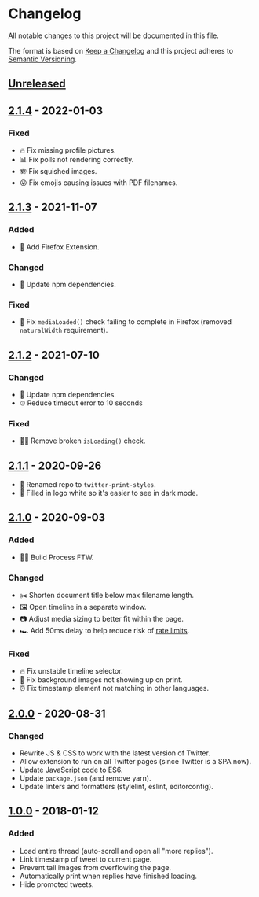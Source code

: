# Changelog

All notable changes to this project will be documented in this file.

The format is based on [Keep a Changelog](https://keepachangelog.com/en/1.0.0/)
and this project adheres to [Semantic Versioning](https://semver.org/spec/v2.0.0.html).

## [Unreleased]

## [2.1.4] - 2022-01-03

### Fixed

- 🔥 Fix missing profile pictures.
- 📊 Fix polls not rendering correctly.
- 🪗 Fix squished images.
- 😜 Fix emojis causing issues with PDF filenames.

## [2.1.3] - 2021-11-07

### Added

- 🦊 Add Firefox Extension.

### Changed

- 🤖 Update npm dependencies.

### Fixed

- 📐 Fix `mediaLoaded()` check failing to complete in Firefox (removed `naturalWidth` requirement).

## [2.1.2] - 2021-07-10

### Changed

- 🤖 Update npm dependencies.
- ⏱ Reduce timeout error to 10 seconds

### Fixed

- 🙅‍♂️ Remove broken `isLoading()` check.

## [2.1.1] - 2020-09-26

- 📛 Renamed repo to `twitter-print-styles`.
- 🌚 Filled in logo white so it's easier to see in dark mode.

## [2.1.0] - 2020-09-03

### Added

- 👷‍♂️ Build Process FTW.

### Changed

- ✂️ Shorten document title below max filename length.
- 🖼 Open timeline in a separate window.
- 📷 Adjust media sizing to better fit within the page.
- 🏎 Add 50ms delay to help reduce risk of [rate limits](https://developer.twitter.com/en/docs/twitter-api/rate-limits).

### Fixed

- 🔥 Fix unstable timeline selector.
- 🙈 Fix background images not showing up on print.
- ⏰ Fix timestamp element not matching in other languages.

## [2.0.0] - 2020-08-31

### Changed

- Rewrite JS & CSS to work with the latest version of Twitter.
- Allow extension to run on all Twitter pages (since Twitter is a SPA now).
- Update JavaScript code to ES6.
- Update `package.json` (and remove yarn).
- Update linters and formatters (stylelint, eslint, editorconfig).

## [1.0.0] - 2018-01-12

### Added

- Load entire thread (auto-scroll and open all "more replies").
- Link timestamp of tweet to current page.
- Prevent tall images from overflowing the page.
- Automatically print when replies have finished loading.
- Hide promoted tweets.

[Unreleased]: https://github.com/tannerhodges/twitter-print-styles/compare/v2.1.4...HEAD
[2.1.4]: https://github.com/tannerhodges/twitter-print-styles/compare/v2.1.3...v2.1.4
[2.1.3]: https://github.com/tannerhodges/twitter-print-styles/compare/v2.1.2...v2.1.3
[2.1.2]: https://github.com/tannerhodges/twitter-print-styles/compare/v2.1.1...v2.1.2
[2.1.1]: https://github.com/tannerhodges/twitter-print-styles/compare/v2.1.0...v2.1.1
[2.1.0]: https://github.com/tannerhodges/twitter-print-styles/compare/v2.0.0...v2.1.0
[2.0.0]: https://github.com/tannerhodges/twitter-print-styles/compare/v1.0.0...v2.0.0
[1.0.0]: https://github.com/tannerhodges/twitter-print-styles/releases/tag/v1.0.0
